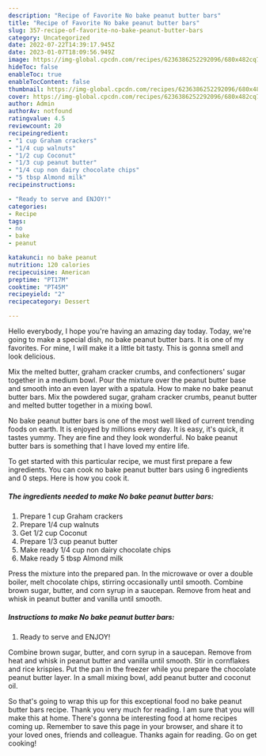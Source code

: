 ```yaml
---
description: "Recipe of Favorite No bake peanut butter bars"
title: "Recipe of Favorite No bake peanut butter bars"
slug: 357-recipe-of-favorite-no-bake-peanut-butter-bars
category: Uncategorized
date: 2022-07-22T14:39:17.945Z
date: 2023-01-07T18:09:56.949Z
image: https://img-global.cpcdn.com/recipes/6236386252292096/680x482cq70/no-bake-peanut-butter-bars-recipe-main-photo.jpg
hideToc: false
enableToc: true
enableTocContent: false
thumbnail: https://img-global.cpcdn.com/recipes/6236386252292096/680x482cq70/no-bake-peanut-butter-bars-recipe-main-photo.jpg
cover: https://img-global.cpcdn.com/recipes/6236386252292096/680x482cq70/no-bake-peanut-butter-bars-recipe-main-photo.jpg
author: Admin
authorAv: notfound
ratingvalue: 4.5
reviewcount: 20
recipeingredient:
- "1 cup Graham crackers"
- "1/4 cup walnuts"
- "1/2 cup Coconut"
- "1/3 cup peanut butter"
- "1/4 cup non dairy chocolate chips"
- "5 tbsp Almond milk"
recipeinstructions:

- "Ready to serve and ENJOY!"
categories:
- Recipe
tags:
- no
- bake
- peanut

katakunci: no bake peanut 
nutrition: 120 calories
recipecuisine: American
preptime: "PT17M"
cooktime: "PT45M"
recipeyield: "2"
recipecategory: Dessert

---
```



Hello everybody, I hope you're having an amazing day today. Today, we're going to make a special dish, no bake peanut butter bars. It is one of my favorites. For mine, I will make it a little bit tasty. This is gonna smell and look delicious.

Mix the melted butter, graham cracker crumbs, and confectioners&#39; sugar together in a medium bowl. Pour the mixture over the peanut butter base and smooth into an even layer with a spatula. How to make no bake peanut butter bars. Mix the powdered sugar, graham cracker crumbs, peanut butter and melted butter together in a mixing bowl.

No bake peanut butter bars is one of the most well liked of current trending foods on earth. It is enjoyed by millions every day. It is easy, it's quick, it tastes yummy. They are fine and they look wonderful. No bake peanut butter bars is something that I have loved my entire life.


To get started with this particular recipe, we must first prepare a few ingredients. You can cook no bake peanut butter bars using 6 ingredients and 0 steps. Here is how you cook it.

<!--inarticleads1-->

##### The ingredients needed to make No bake peanut butter bars:

1. Prepare 1 cup Graham crackers
1. Prepare 1/4 cup walnuts
1. Get 1/2 cup Coconut
1. Prepare 1/3 cup peanut butter
1. Make ready 1/4 cup non dairy chocolate chips
1. Make ready 5 tbsp Almond milk


Press the mixture into the prepared pan. In the microwave or over a double boiler, melt chocolate chips, stirring occasionally until smooth. Combine brown sugar, butter, and corn syrup in a saucepan. Remove from heat and whisk in peanut butter and vanilla until smooth. 

<!--inarticleads2-->

##### Instructions to make No bake peanut butter bars:


1. Ready to serve and ENJOY!

Combine brown sugar, butter, and corn syrup in a saucepan. Remove from heat and whisk in peanut butter and vanilla until smooth. Stir in cornflakes and rice krispies. Put the pan in the freezer while you prepare the chocolate peanut butter layer. In a small mixing bowl, add peanut butter and coconut oil. 

So that's going to wrap this up for this exceptional food no bake peanut butter bars recipe. Thank you very much for reading. I am sure that you will make this at home. There's gonna be interesting food at home recipes coming up. Remember to save this page in your browser, and share it to your loved ones, friends and colleague. Thanks again for reading. Go on get cooking!

